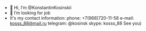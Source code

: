 - 👋 Hi, I’m @KonstantinKosinskii
- 👀 I’m looking for job
-  It's my contact information:
phone: +7(968)720-11-58
e-mail: kosss_88@mail.ru
telegram: @kosinsk
skype: kosss_88
See you)
